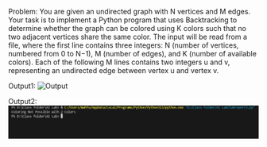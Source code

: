 Problem:
You are given an undirected graph with N vertices and M edges. Your task is to implement a Python program that uses Backtracking to determine whether the graph can be colored using K colors such that no two adjacent vertices share the same color. The input will be read from a file, where the first line contains three integers: N (number of vertices, numbered from 0 to N−1), M (number of edges), and K (number of available colors). Each of the following M lines contains two integers u and v, representing an undirected edge between vertex u and vertex v.


Output1:
![Output](AI-Lab/blob/main/Lab%20Report/Lab_Report_3/Screenshot/Output1.png)

Output2:
![Output](ScreenShot/output2.png)
